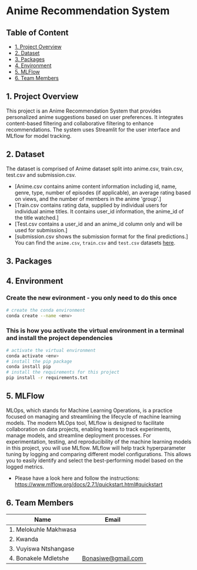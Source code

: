# Anime Recommendation System

## Table of Content
* [1. Project Overview](#project-description)
* [2. Dataset](#dataset)
* [3. Packages](#packages)
* [4. Environment](#environment)
* [5. MLFlow](#mlflow)
* [6. Team Members](#team-members)

## 1. Project Overview <a class="anchor" id="project-description"></a>

This project is an Anime Recommendation System that provides personalized anime suggestions based on user preferences. It integrates content-based filtering and collaborative filtering to enhance recommendations. The system uses Streamlit for the user interface and MLflow for model tracking.

## 2. Dataset <a class="anchor" id="dataset"></a>

The dataset is comprised of Anime dataset split into anime.csv, train.csv, test.csv and submission.csv.
 * [Anime.csv contains anime content information including id, name, genre, type, number of episodes (if applicable), an average rating based on views, and the number of members in the anime 'group'.] 
 * [Train.csv contains rating data, supplied by individual users for individual anime titles. It contains user_id information, the anime_id of the title watched.] 
 * [Test.csv contains a user_id and an anime_id column only and will be used for submission.] 
 * [submission.csv  shows the submission format for the final predictions.]
 You can find the `anime.csv`, `train.csv` and `test.csv` datasets [here](https://www.kaggle.com/t/dec21d5abc8c4d33bae9a25fbc3cfb7b).

## 3. Packages <a class="anchor" id="packages"></a>


## 4. Environment <a class="anchor" id="environment"></a>

### Create the new evironment - you only need to do this once

```bash
# create the conda environment
conda create --name <env>
```

### This is how you activate the virtual environment in a terminal and install the project dependencies

```bash
# activate the virtual environment
conda activate <env>
# install the pip package
conda install pip
# install the requirements for this project
pip install -r requirements.txt
```

## 5. MLFlow <a class="anchor" id="mlflow"></a>

MLOps, which stands for Machine Learning Operations, is a practice focused on managing and streamlining the lifecycle of machine learning models. The modern MLOps tool, MLflow is designed to facilitate collaboration on data projects, enabling teams to track experiments, manage models, and streamline deployment processes. For experimentation, testing, and reproducibility of the machine learning models in this project, you will use MLflow. MLflow will help track hyperparameter tuning by logging and comparing different model configurations. This allows you to easily identify and select the best-performing model based on the logged metrics.

- Please have a look here and follow the instructions: https://www.mlflow.org/docs/2.7.1/quickstart.html#quickstart

## 6. Team Members <a class="anchor" id="team-members"></a>

| Name                                                                      | Email           
|---------------------------------------------------------------------------|--------------------
|1. Melokuhle Makhwasa                                                      |
|2. Kwanda                                                                  |
|3. Vuyiswa Ntshangase                                                      |
|4. Bonakele Mdletshe                                                       | Bonasiwe@gmail.com    

